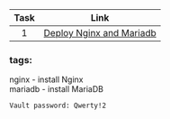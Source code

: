 
| Task | Link                                                                                      |
|:----:|-------------------------------------------------------------------------------------------|
|  1   | [Deploy Nginx and Mariadb](https://github.com/RusMephist/tensor-homework/tree/main/Day3/) |

### tags:
nginx - install Nginx  
mariadb - install MariaDB

```Vault password: Qwerty!2```
